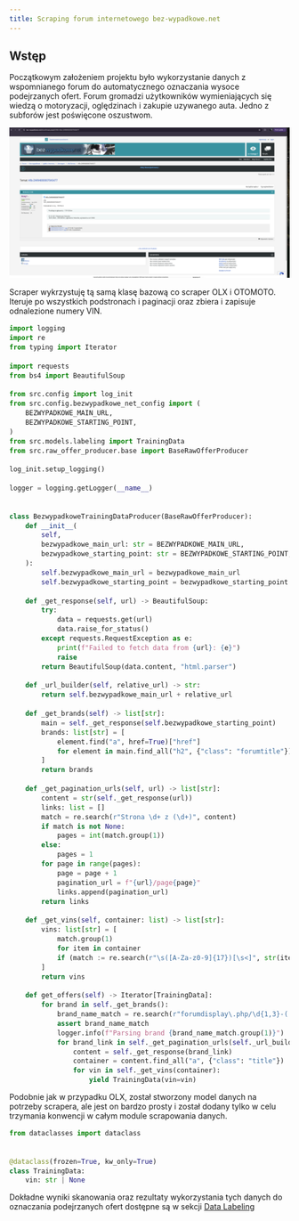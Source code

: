 ```yaml
---
title: Scraping forum internetowego bez-wypadkowe.net
---
```


## Wstęp

Początkowym założeniem projektu było wykorzystanie danych z wspomnianego forum do automatycznego oznaczania wysoce podejrzanych ofert. Forum gromadzi użytkowników wymieniających się wiedzą o motoryzacji, oględzinach i zakupie uzywanego auta. Jedno z subforów jest poświęcone oszustwom. 

![Przykładowy post z forum bez-wypadkowe.net](/static/assets/bez-wypadkowe-net_przykladowe-ogloszenie.png)


Scraper wykrzystuję tą samą klasę bazową co scraper OLX i OTOMOTO. Iteruje po wszystkich podstronach i paginacji oraz zbiera i zapisuje odnalezione numery VIN.

```python
import logging
import re
from typing import Iterator

import requests
from bs4 import BeautifulSoup

from src.config import log_init
from src.config.bezwypadkowe_net_config import (
    BEZWYPADKOWE_MAIN_URL,
    BEZWYPADKOWE_STARTING_POINT,
)
from src.models.labeling import TrainingData
from src.raw_offer_producer.base import BaseRawOfferProducer

log_init.setup_logging()

logger = logging.getLogger(__name__)


class BezwypadkoweTrainingDataProducer(BaseRawOfferProducer):
    def __init__(
        self,
        bezwypadkowe_main_url: str = BEZWYPADKOWE_MAIN_URL,
        bezwypadkowe_starting_point: str = BEZWYPADKOWE_STARTING_POINT,
    ):
        self.bezwypadkowe_main_url = bezwypadkowe_main_url
        self.bezwypadkowe_starting_point = bezwypadkowe_starting_point

    def _get_response(self, url) -> BeautifulSoup:
        try:
            data = requests.get(url)
            data.raise_for_status()
        except requests.RequestException as e:
            print(f"Failed to fetch data from {url}: {e}")
            raise
        return BeautifulSoup(data.content, "html.parser")

    def _url_builder(self, relative_url) -> str:
        return self.bezwypadkowe_main_url + relative_url

    def _get_brands(self) -> list[str]:
        main = self._get_response(self.bezwypadkowe_starting_point)
        brands: list[str] = [
            element.find("a", href=True)["href"]
            for element in main.find_all("h2", {"class": "forumtitle"})
        ]
        return brands

    def _get_pagination_urls(self, url) -> list[str]:
        content = str(self._get_response(url))
        links: list = []
        match = re.search(r"Strona \d+ z (\d+)", content)
        if match is not None:
            pages = int(match.group(1))
        else:
            pages = 1
        for page in range(pages):
            page = page + 1
            pagination_url = f"{url}/page{page}"
            links.append(pagination_url)
        return links

    def _get_vins(self, container: list) -> list[str]:
        vins: list[str] = [
            match.group(1)
            for item in container
            if (match := re.search(r"\s([A-Za-z0-9]{17})[\s<]", str(item))) is not None
        ]
        return vins

    def get_offers(self) -> Iterator[TrainingData]:
        for brand in self._get_brands():
            brand_name_match = re.search(r"forumdisplay\.php/\d{1,3}-(.*?)\?", brand)
            assert brand_name_match
            logger.info(f"Parsing brand {brand_name_match.group(1)}")
            for brand_link in self._get_pagination_urls(self._url_builder(brand)):
                content = self._get_response(brand_link)
                container = content.find_all("a", {"class": "title"})
                for vin in self._get_vins(container):
                    yield TrainingData(vin=vin)
```

Podobnie jak w przypadku OLX, został stworzony model danych na potrzeby scrapera, ale jest on bardzo prosty i został dodany tylko w celu trzymania konwencji w całym module scrapowania danych.


```python
from dataclasses import dataclass


@dataclass(frozen=True, kw_only=True)
class TrainingData:
    vin: str | None
```

Dokładne wyniki skanowania oraz rezultaty wykorzystania tych danych do oznaczania podejrzanych ofert dostępne są w sekcji [Data Labeling](/pages/data_labeling/index.md)
